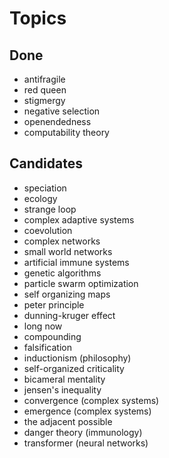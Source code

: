 Topics
======

Done
----

* antifragile
* red queen
* stigmergy
* negative selection
* openendedness
* computability theory

Candidates
----

* speciation
* ecology
* strange loop
* complex adaptive systems
* coevolution
* complex networks
* small world networks
* artificial immune systems
* genetic algorithms
* particle swarm optimization
* self organizing maps
* peter principle
* dunning-kruger effect
* long now
* compounding
* falsification
* inductionism (philosophy)
* self-organized criticality
* bicameral mentality
* jensen's inequality
* convergence (complex systems)
* emergence (complex systems)
* the adjacent possible
* danger theory (immunology)
* transformer (neural networks)



